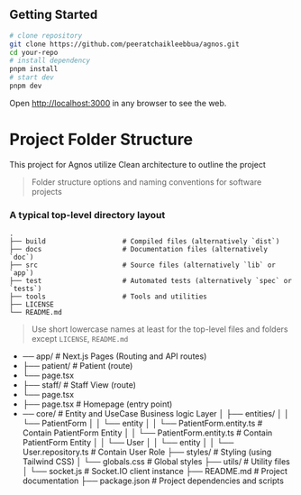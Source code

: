## Getting Started

```bash
# clone repository
git clone https://github.com/peeratchaikleebbua/agnos.git
cd your-repo
# install dependency
pnpm install
# start dev
pnpm dev

```

Open [http://localhost:3000](http://localhost:3000) in any browser to see the web.

# Project Folder Structure

This project for Agnos utilize Clean architecture to outline the project

> Folder structure options and naming conventions for software projects

### A typical top-level directory layout

    .
    ├── build                   # Compiled files (alternatively `dist`)
    ├── docs                    # Documentation files (alternatively `doc`)
    ├── src                     # Source files (alternatively `lib` or `app`)
    ├── test                    # Automated tests (alternatively `spec` or `tests`)
    ├── tools                   # Tools and utilities
    ├── LICENSE
    └── README.md

> Use short lowercase names at least for the top-level files and folders except
> `LICENSE`, `README.md`

- ── app/ # Next.js Pages (Routing and API routes) 
- ├── patient/ # Patient (route)
-   └── page.tsx 
- ├── staff/ # Staff View (route)
-   └── page.tsx 
- ├── page.tsx # Homepage (entry point) 
- ── core/ # Entity and UseCase Business logic Layer
│ ├── entities/ 
│ │ └── PatientForm
│ │   └── entity
│ │    └── PatientForm.entity.ts # Contain PatientForm Entity
│ │    └── PatientForm.entity.ts # Contain PatientForm Entity
│ │ └── User
│ │   └── entity
│ │     └── User.repository.ts # Contain User Role
├── styles/ # Styling (using Tailwind CSS) 
│ └── globals.css # Global styles 
├── utils/ # Utility files 
│ └── socket.js # Socket.IO client instance 
├── README.md # Project documentation 
├── package.json # Project dependencies and scripts 
